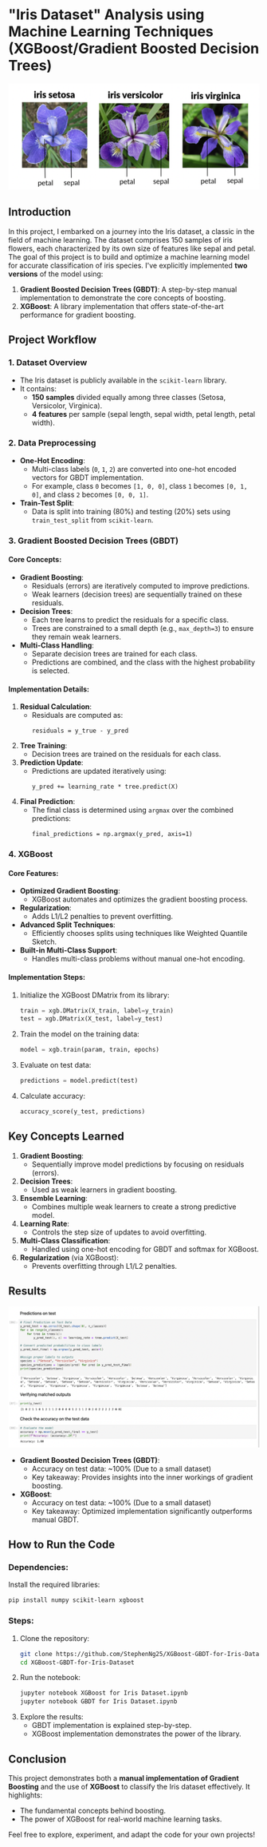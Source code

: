 # "Iris Dataset" Analysis using Machine Learning Techniques (XGBoost/Gradient Boosted Decision Trees)

![Visualized Data](https://github.com/StephenNg25/XGBoost-GBDT-for-Iris-Dataset/blob/main/Iris%20Flowers.png)
## **Introduction**
In this project, I embarked on a journey into the Iris dataset, a classic in the field of machine learning. The dataset comprises 150 samples of iris flowers, each characterized by its own size of features like sepal and petal. The goal of this project is to build and optimize a machine learning model for accurate classification of iris species. I've explicitly implemented **two versions** of the model using:
1. **Gradient Boosted Decision Trees (GBDT)**: A step-by-step manual implementation to demonstrate the core concepts of boosting.
2. **XGBoost**: A library implementation that offers state-of-the-art performance for gradient boosting.

## **Project Workflow**

### **1. Dataset Overview**
- The Iris dataset is publicly available in the `scikit-learn` library.
- It contains:
  - **150 samples** divided equally among three classes (Setosa, Versicolor, Virginica).
  - **4 features** per sample (sepal length, sepal width, petal length, petal width).

### **2. Data Preprocessing**
- **One-Hot Encoding**:
  - Multi-class labels (`0`, `1`, `2`) are converted into one-hot encoded vectors for GBDT implementation.
  - For example, class `0` becomes `[1, 0, 0]`, class `1` becomes `[0, 1, 0]`, and class `2` becomes `[0, 0, 1]`.
- **Train-Test Split**:
  - Data is split into training (80%) and testing (20%) sets using `train_test_split` from `scikit-learn`.

### **3. Gradient Boosted Decision Trees (GBDT)**

#### **Core Concepts**:
- **Gradient Boosting**:
  - Residuals (errors) are iteratively computed to improve predictions.
  - Weak learners (decision trees) are sequentially trained on these residuals.
- **Decision Trees**:
  - Each tree learns to predict the residuals for a specific class.
  - Trees are constrained to a small depth (e.g., `max_depth=3`) to ensure they remain weak learners.
- **Multi-Class Handling**:
  - Separate decision trees are trained for each class.
  - Predictions are combined, and the class with the highest probability is selected.

#### **Implementation Details**:
1. **Residual Calculation**:
   - Residuals are computed as:
     ```
     residuals = y_true - y_pred
     ```
2. **Tree Training**:
   - Decision trees are trained on the residuals for each class.
3. **Prediction Update**:
   - Predictions are updated iteratively using:
     ```
     y_pred += learning_rate * tree.predict(X)
     ```
4. **Final Prediction**:
   - The final class is determined using `argmax` over the combined predictions:
     ```
     final_predictions = np.argmax(y_pred, axis=1)
     ```

### **4. XGBoost**

#### **Core Features**:
- **Optimized Gradient Boosting**:
  - XGBoost automates and optimizes the gradient boosting process.
- **Regularization**:
  - Adds L1/L2 penalties to prevent overfitting.
- **Advanced Split Techniques**:
  - Efficiently chooses splits using techniques like Weighted Quantile Sketch.
- **Built-in Multi-Class Support**:
  - Handles multi-class problems without manual one-hot encoding.

#### **Implementation Steps**:
1. Initialize the XGBoost DMatrix from its library:
   ```python
   train = xgb.DMatrix(X_train, label=y_train)
   test = xgb.DMatrix(X_test, label=y_test)
   ```
2. Train the model on the training data:
   ```python
   model = xgb.train(param, train, epochs)
   ```
3. Evaluate on test data:
   ```python
   predictions = model.predict(test)
   ```
4. Calculate accuracy:
   ```python
   accuracy_score(y_test, predictions)
   ```

## **Key Concepts Learned**
1. **Gradient Boosting**:
   - Sequentially improve model predictions by focusing on residuals (errors).
2. **Decision Trees**:
   - Used as weak learners in gradient boosting.
3. **Ensemble Learning**:
   - Combines multiple weak learners to create a strong predictive model.
4. **Learning Rate**:
   - Controls the step size of updates to avoid overfitting.
5. **Multi-Class Classification**:
   - Handled using one-hot encoding for GBDT and softmax for XGBoost.
6. **Regularization** (via XGBoost):
   - Prevents overfitting through L1/L2 penalties.


## **Results**
![Result](https://github.com/StephenNg25/XGBoost-GBDT-for-Iris-Dataset/blob/main/Result.png)
- **Gradient Boosted Decision Trees (GBDT)**:
  - Accuracy on test data: ~100% (Due to a small dataset)
  - Key takeaway: Provides insights into the inner workings of gradient boosting.
- **XGBoost**:
  - Accuracy on test data: ~100% (Due to a small dataset)
  - Key takeaway: Optimized implementation significantly outperforms manual GBDT.


## **How to Run the Code**

### **Dependencies**:
Install the required libraries:
```bash
pip install numpy scikit-learn xgboost
```

### **Steps**:
1. Clone the repository:
   ```bash
   git clone https://github.com/StephenNg25/XGBoost-GBDT-for-Iris-Dataset.git
   cd XGBoost-GBDT-for-Iris-Dataset
   ```
2. Run the notebook:
   ```bash
   jupyter notebook XGBoost for Iris Dataset.ipynb
   jupyter notebook GBDT for Iris Dataset.ipynb
   ```
3. Explore the results:
   - GBDT implementation is explained step-by-step.
   - XGBoost implementation demonstrates the power of the library.

## **Conclusion**
This project demonstrates both a **manual implementation of Gradient Boosting** and the use of **XGBoost** to classify the Iris dataset effectively. It highlights:
- The fundamental concepts behind boosting.
- The power of XGBoost for real-world machine learning tasks.

Feel free to explore, experiment, and adapt the code for your own projects!

